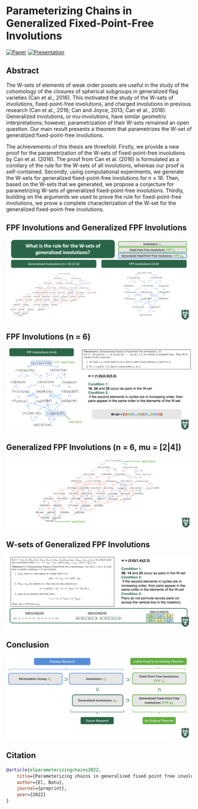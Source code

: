 # Parameterizing Chains in Generalized Fixed-Point-Free Involutions

[![Paper](https://img.shields.io/badge/Paper-007ACC?style=for-the-badge&labelColor=007ACC)](https://library.search.tulane.edu/discovery/delivery/01TUL_INST:Tulane/12433822100006326)
[![Presentation](https://img.shields.io/badge/Presentation-007ACC?style=for-the-badge&labelColor=007ACC)](https://github.com/batu-el/parameterizing-chains-in-generalized-involutions/blob/main/HT2-Presentation.pdf)

## Abstract
The W-sets of elements of weak order posets are useful in the study of the cohomology of the closures of spherical subgroups in generalized flag varieties (Can et al., 2016). This motivated the study of the  W-sets of involutions, fixed-point-free involutions, and charged involutions in previous research (Can et al., 2016; Can and Joyce, 2013; Can et al., 2018). Generalized involutions, or mu-involutions, have similar geometric interpretations; however, parametrization of their W-sets remained an open question. Our main result presents a theorem that parametrizes the W-set of generalized fixed-point-free involutions.

The achievements of this thesis are threefold. Firstly, we provide a new proof for the parametrization of the W-sets of fixed-point-free involutions by Can et al. (2016). The proof from Can et al. (2016) is formulated as a corollary of the rule for the W-sets of all involutions, whereas our proof is self-contained. Secondly, using computational experiments, we generate the W-sets for generalized fixed-point-free involutions for n ≤ 16. Then, based on the W-sets that we generated, we propose a conjecture for parametrizing W-sets of generalized fixed-point-free involutions. Thirdly, building on the arguments we used to prove the rule for fixed-point-free involutions, we prove a complete characterization of the W-set for the generalized fixed-point-free involutions. 

## FPF Involutions and Generalized FPF Involutions
![Alt text](assets/fpf-and-generalized-fpf.png)

## FPF Involutions (n = 6)
![Alt text](assets/fpf-involutions.png)

## Generalized FPF Involutions (n = 6, mu = [2|4])
![Alt text](assets/generalized-fpf.png)

## W-sets of Generalized FPF Involutions
![Alt text](assets/theorem.png)

## Conclusion
![Alt text](assets/conclusion.png)

## Citation
```bibtex
@article{elparameterizingchains2022,
    title={Parameterizing chains in generalized fixed point free involutions},
    author={El, Batu},
    journal={preprint},
    year={2022}
}
